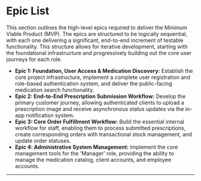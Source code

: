 # Epic List

<!--docs/prd/[title].md-->

This section outlines the high-level epics required to deliver the Minimum Viable Product (MVP). The epics are structured to be logically sequential, with each one delivering a significant, end-to-end increment of testable functionality. This structure allows for iterative development, starting with the foundational infrastructure and progressively building out the core user journeys for each role.

*   **Epic 1: Foundation, User Access & Medication Discovery:** Establish the core project infrastructure, implement a complete user registration and role-based authentication system, and deliver the public-facing medication search functionality.
*   **Epic 2: End-to-End Prescription Submission Workflow:** Develop the primary customer journey, allowing authenticated clients to upload a prescription image and receive asynchronous status updates via the in-app notification system.
*   **Epic 3: Core Order Fulfillment Workflow:** Build the essential internal workflow for staff, enabling them to process submitted prescriptions, create corresponding orders with transactional stock management, and update order statuses.
*   **Epic 4: Administrative System Management:** Implement the core management tools for the 'Manager' role, providing the ability to manage the medication catalog, client accounts, and employee accounts.

---
